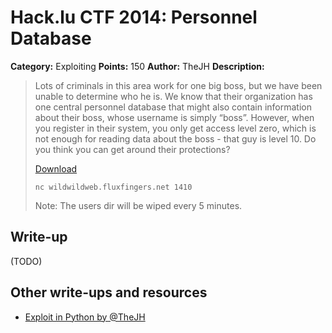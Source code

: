 # Hack.lu CTF 2014: Personnel Database

**Category:** Exploiting
**Points:** 150
**Author:** TheJH
**Description:**

> Lots of criminals in this area work for one big boss, but we have been unable to determine who he is. We know that their organization has one central personnel database that might also contain information about their boss, whose username is simply “boss”. However, when you register in their system, you only get access level zero, which is not enough for reading data about the boss - that guy is level 10. Do you think you can get around their protections?
>
> [Download](personnel_database_server_67e4ead6aeb111cc19de03d1f3d15fab.c)
>
> `nc wildwildweb.fluxfingers.net 1410`
>
> Note: The users dir will be wiped every 5 minutes.

## Write-up

(TODO)

## Other write-ups and resources

* [Exploit in Python by @TheJH](thejh_exploit.py)
